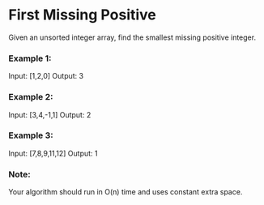 # First Missing Positive

Given an unsorted integer array, find the smallest missing positive integer.

### Example 1:

Input: [1,2,0]
Output: 3

### Example 2:

Input: [3,4,-1,1]
Output: 2

### Example 3:

Input: [7,8,9,11,12]
Output: 1

### Note:

Your algorithm should run in O(n) time and uses constant extra space.